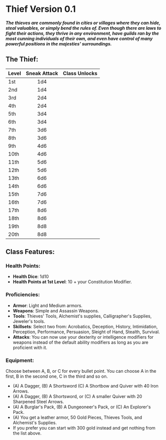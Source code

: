 # **Thief** Version **0.1**
***The thieves are commonly found in cities or villages where they can hide, steal valuables, or simply bend the rules of. Even though there are laws to fight their actions, they thrive in any environment, have guilds ran by the most cunning individuals of their own, and even have control of many powerful positions in the majesties' surroundings.***

## **The Thief:**

| Level | Sneak Attack | Class Unlocks                       |
|:------|:------------:|:------------------------------------|
| 1st   |     1d4      |                                     |
| 2nd   |     1d4      |                                     |
| 3rd   |     2d4      |                                     |
| 4th   |     2d4      |                                     |
| 5th   |     3d4      |                                     |
| 6th   |     3d4      |                                     |
| 7th   |     3d6      |                                     |
| 8th   |     3d6      |                                     |
| 9th   |     4d6      |                                     |
| 10th  |     4d6      |                                     |
| 11th  |     5d6      |                                     |
| 12th  |     5d6      |                                     |
| 13th  |     6d6      |                                     |
| 14th  |     6d6      |                                     |
| 15th  |     7d6      |                                     |
| 16th  |     7d6      |                                     |
| 17th  |     8d6      |                                     |
| 18th  |     8d6      |                                     |
| 19th  |     8d8      |                                     |
| 20th  |     8d8      |                                     |


## **Class Features:**
### **Health Points**:
- **Health Dice**: 1d10
- **Health Points at 1st Level**: 10 + your Constitution Modifier.

### **Proficiencies**:
- **Armor**: Light and Medium armors.
- **Weapons**: Simple and Assassin Weapons.
- **Tools**: Thieves' Tools, Alchemist's supplies, Calligrapher's Supplies, Jeweler's tools.
- **Skillsets**: Select two from: Acrobatics, Deception, History, Intimidation, Perception, Performance, Persuasion, Sleight of Hand, Stealth, Survival.
- **Attacks**: You can now use your dexterity or intelligence modifiers for weapons instead of the default ability modifiers as long as you are proficient with it.

### **Equipment**:
Choose between A, B, or C for every bullet point. You can choose A in the first, B in the second one, C in the third and so on.
- (A) A Dagger, (B) A Shortsword (C) A Shortbow and Quiver with 40 Iron Arrows.
- (A) A Dagger, (B) A Shortsword, or (C) A smaller Quiver with 20 Sharpened Steel Arrows.
- (A) A Burglar's Pack, (B) A Dungeoneer's Pack, or (C) An Explorer's Pack.
- (A) You get a leather armor, 50 Gold Pieces, Thieves Tools, and Alchemist's Supplies.
- If you prefer you can start with 300 gold instead and get nothing from the list above.